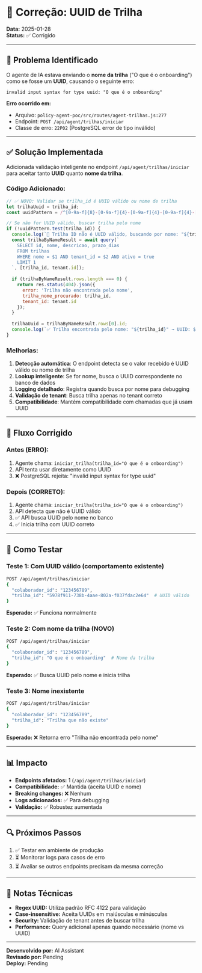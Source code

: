 # 🔧 Correção: UUID de Trilha

**Data:** 2025-01-28  
**Status:** ✅ Corrigido

---

## 🐛 Problema Identificado

O agente de IA estava enviando o **nome da trilha** ("O que é o onboarding") como se fosse um **UUID**, causando o seguinte erro:

```
invalid input syntax for type uuid: "O que é o onboarding"
```

**Erro ocorrido em:**
- Arquivo: `policy-agent-poc/src/routes/agent-trilhas.js:277`
- Endpoint: `POST /api/agent/trilhas/iniciar`
- Classe de erro: `22P02` (PostgreSQL error de tipo inválido)

---

## ✅ Solução Implementada

Adicionada validação inteligente no endpoint `/api/agent/trilhas/iniciar` para aceitar tanto **UUID** quanto **nome da trilha**.

### Código Adicionado:

```javascript
// ✅ NOVO: Validar se trilha_id é UUID válido ou nome de trilha
let trilhaUuid = trilha_id;
const uuidPattern = /^[0-9a-f]{8}-[0-9a-f]{4}-[0-9a-f]{4}-[0-9a-f]{4}-[0-9a-f]{12}$/i;

// Se não for UUID válido, buscar trilha pelo nome
if (!uuidPattern.test(trilha_id)) {
  console.log(`📝 Trilha ID não é UUID válido, buscando por nome: "${trilha_id}"`);
  const trilhaByNameResult = await query(`
    SELECT id, nome, descricao, prazo_dias
    FROM trilhas 
    WHERE nome = $1 AND tenant_id = $2 AND ativo = true
    LIMIT 1
  `, [trilha_id, tenant.id]);
  
  if (trilhaByNameResult.rows.length === 0) {
    return res.status(404).json({ 
      error: 'Trilha não encontrada pelo nome',
      trilha_nome_procurado: trilha_id,
      tenant_id: tenant.id
    });
  }
  
  trilhaUuid = trilhaByNameResult.rows[0].id;
  console.log(`✅ Trilha encontrada pelo nome: "${trilha_id}" → UUID: ${trilhaUuid}`);
}
```

### Melhorias:

1. **Detecção automática**: O endpoint detecta se o valor recebido é UUID válido ou nome de trilha
2. **Lookup inteligente**: Se for nome, busca o UUID correspondente no banco de dados
3. **Logging detalhado**: Registra quando busca por nome para debugging
4. **Validação de tenant**: Busca trilha apenas no tenant correto
5. **Compatibilidade**: Mantém compatibilidade com chamadas que já usam UUID

---

## 🎯 Fluxo Corrigido

### Antes (ERRO):
1. Agente chama: `iniciar_trilha(trilha_id="O que é o onboarding")`
2. API tenta usar diretamente como UUID
3. ❌ PostgreSQL rejeita: "invalid input syntax for type uuid"

### Depois (CORRETO):
1. Agente chama: `iniciar_trilha(trilha_id="O que é o onboarding")`
2. API detecta que não é UUID válido
3. ✅ API busca UUID pelo nome no banco
4. ✅ Inicia trilha com UUID correto

---

## 🧪 Como Testar

### Teste 1: Com UUID válido (comportamento existente)
```bash
POST /api/agent/trilhas/iniciar
{
  "colaborador_id": "123456789",
  "trilha_id": "5978f911-738b-4aae-802a-f037fdac2e64"  # UUID válido
}
```
**Esperado:** ✅ Funciona normalmente

### Teste 2: Com nome da trilha (NOVO)
```bash
POST /api/agent/trilhas/iniciar
{
  "colaborador_id": "123456789",
  "trilha_id": "O que é o onboarding"  # Nome da trilha
}
```
**Esperado:** ✅ Busca UUID pelo nome e inicia trilha

### Teste 3: Nome inexistente
```bash
POST /api/agent/trilhas/iniciar
{
  "colaborador_id": "123456789",
  "trilha_id": "Trilha que não existe"
}
```
**Esperado:** ❌ Retorna erro "Trilha não encontrada pelo nome"

---

## 📊 Impacto

- **Endpoints afetados:** 1 (`/api/agent/trilhas/iniciar`)
- **Compatibilidade:** ✅ Mantida (aceita UUID e nome)
- **Breaking changes:** ❌ Nenhum
- **Logs adicionados:** ✅ Para debugging
- **Validação:** ✅ Robustez aumentada

---

## 🔍 Próximos Passos

1. ✅ Testar em ambiente de produção
2. ⏳ Monitorar logs para casos de erro
3. ⏳ Avaliar se outros endpoints precisam da mesma correção

---

## 📝 Notas Técnicas

- **Regex UUID:** Utiliza padrão RFC 4122 para validação
- **Case-insensitive:** Aceita UUIDs em maiúsculas e minúsculas
- **Security:** Validação de tenant antes de buscar trilha
- **Performance:** Query adicional apenas quando necessário (nome vs UUID)

---

**Desenvolvido por:** AI Assistant  
**Revisado por:** Pending  
**Deploy:** Pending
